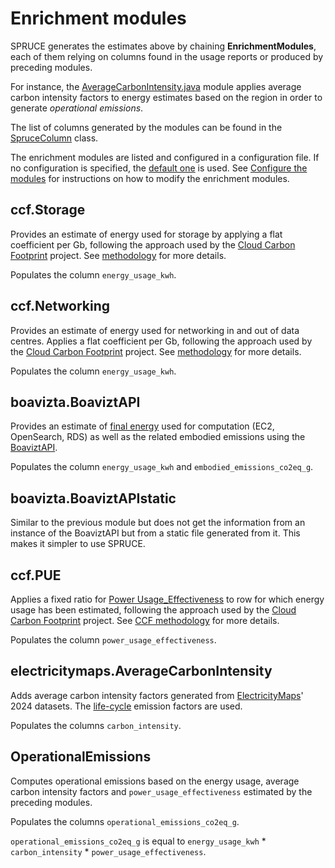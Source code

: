# Enrichment modules

SPRUCE generates the estimates above by chaining **EnrichmentModules**, each of them relying on columns found in the usage reports or produced by preceding modules.

For instance, the [AverageCarbonIntensity.java](https://github.com/DigitalPebble/spruce/blob/main/src/main/java/com/digitalpebble/spruce/modules/electricitymaps/AverageCarbonIntensity.java) module applies average carbon intensity factors to energy estimates based on the region in order to generate _operational emissions_.

The list of columns generated by the modules can be found in the [SpruceColumn](https://github.com/DigitalPebble/spruce/blob/main/src/main/java/com/digitalpebble/spruce/SpruceColumn.java) class.

The enrichment modules are listed and configured in a configuration file. If no configuration is specified, the [default one](https://github.com/DigitalPebble/spruce/blob/main/src/main/resources/default-config.json) is used.
See [Configure the modules](howto/config_modules.md) for instructions on how to modify the enrichment modules.

## ccf.Storage

Provides an estimate of energy used for storage by applying a flat coefficient per Gb, following the approach used by the [Cloud Carbon Footprint](https://www.cloudcarbonfootprint.org/) project.
See [methodology](https://www.cloudcarbonfootprint.org/docs/methodology#storage) for more details.

Populates the column `energy_usage_kwh`.

## ccf.Networking

Provides an estimate of energy used for networking in and out of data centres. Applies a flat coefficient per Gb, following the approach used by the [Cloud Carbon Footprint](https://www.cloudcarbonfootprint.org/) project.
See [methodology](https://www.cloudcarbonfootprint.org/docs/methodology#storage) for more details.

Populates the column `energy_usage_kwh`.

## boavizta.BoaviztAPI

Provides an estimate of [final energy](https://www.eea.europa.eu/en/analysis/indicators/primary-and-final-energy-consumption) used for computation (EC2, OpenSearch, RDS) as well as the related embodied emissions using the [BoaviztAPI](https://doc.api.boavizta.org/).

Populates the column `energy_usage_kwh` and `embodied_emissions_co2eq_g`.

## boavizta.BoaviztAPIstatic

Similar to the previous module but does not get the information from an instance of the BoaviztAPI but from a static file generated from it. This makes it simpler to use SPRUCE.

## ccf.PUE

Applies a fixed ratio for [Power Usage_Effectiveness](https://en.wikipedia.org/wiki/Power_usage_effectiveness) to row for which energy usage has been estimated, following the approach used by the [Cloud Carbon Footprint](https://www.cloudcarbonfootprint.org/) project.
See [CCF methodology](https://www.cloudcarbonfootprint.org/docs/methodology/#pue) for more details.

Populates the column `power_usage_effectiveness`.

## electricitymaps.AverageCarbonIntensity

Adds average carbon intensity factors generated from [ElectricityMaps](https://www.electricitymaps.com/)' 2024 datasets.
The [life-cycle](https://portal.electricitymaps.com/developer-hub/api/getting-started#emission-factors) emission factors are used.

Populates the columns `carbon_intensity`.

## OperationalEmissions

Computes operational emissions based on the energy usage, average carbon intensity factors and `power_usage_effectiveness` estimated by the preceding modules.

Populates the columns `operational_emissions_co2eq_g`.

`operational_emissions_co2eq_g` is equal to `energy_usage_kwh` * `carbon_intensity` * `power_usage_effectiveness`.


